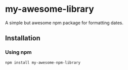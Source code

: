 # my-awesome-library

A simple but awesome npm package for formatting dates.

## Installation

### Using npm
```sh
npm install my-awesome-npm-library